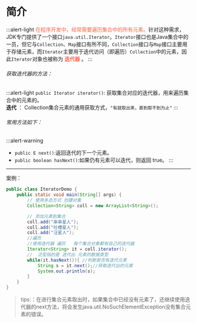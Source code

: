# 简介
:::alert-light
<font color=tomato>在程序开发中，经常需要遍历集合中的所有元素。</font>针对这种需求，JDK专门提供了一个接口`java.util.Iterator`。`Iterator`接口也是Java集合中的一员，但它与`Collection`、`Map`接口有所不同，`Collection`接口与`Map`接口主要用于存储元素，而`Iterator`主要用于迭代访问（即遍历）`Collection`中的元素，因此`Iterator`对象也被称为<font color=tomato> **迭代器** </font>。
:::
###### 获取迭代器的方法：
:::alert-light
`public Iterator iterator()`: 获取集合对应的迭代器，用来遍历集合中的元素的。	
**迭代** ： Collection集合元素的通用获取方式，`"有就取出来，直到取不到为止"`
:::
###### 常用方法如下：
:::alert-warning
* `public E next()`:返回迭代的下一个元素。
* `public boolean hasNext()`:如果仍有元素可以迭代，则返回 true。
:::

***
案例：
```java
public class IteratorDemo {
  	public static void main(String[] args) {
        // 使用多态方式 创建对象
        Collection<String> coll = new ArrayList<String>();

        // 添加元素到集合
        coll.add("串串星人");
        coll.add("吐槽星人");
        coll.add("汪星人");
        //遍历
        //使用迭代器 遍历   每个集合对象都有自己的迭代器
        Iterator<String> it = coll.iterator();
        //  泛型指的是 迭代出 元素的数据类型
        while(it.hasNext()){ //判断是否有迭代元素
            String s = it.next();//获取迭代出的元素
            System.out.println(s);
        }
  	}
}
```
> tips:：在进行集合元素取出时，如果集合中已经没有元素了，还继续使用迭代器的next方法，将会发生java.util.NoSuchElementException没有集合元素的错误。